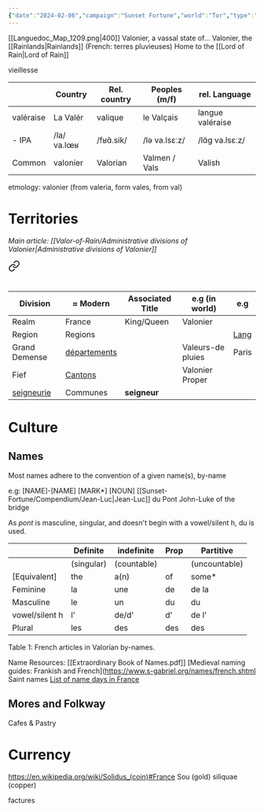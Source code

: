 ```yaml
---
{"date":"2024-02-06","campaign":"Sunset Fortune","world":"Tor","type":"location","tags":["location","sf","VoR","Valonier"],"icon":"FasLocationDot","dg-publish":true,"permalink":"/valor-of-rain/valonier/","dgPassFrontmatter":true,"created":"2024-02-06T17:51:08.996+10:30","updated":"2024-09-07T11:40:18.264+09:30"}
---
```


[[Languedoc_Map_1209.png|400]]
Valonier, a vassal state of...
Valonier, the [[Rainlands\|Rainlands]] (French: terres pluvieuses)
Home to the [[Lord of Rain\|Lord of Rain]]

vieillesse

|           | Country     | Rel. country | Peoples (m/f) | rel. Language    |
| --------- | ----------- | ------------ | ------------- | ---------------- |
| valéraise | La Valér    | valique      | le Valçais    | langue valéraise |
| - IPA     | /la/ va.lœʁ | /fʁɑ̃.sik/   | /lə va.lsɛːz/ | /lɑ̃ɡ va.lsɛːz/  |
| Common    | valonier    | Valorian     | Valmen / Vals | Valish           |
etmology: valonier (from valeria, form vales, from val)

# Territories 
*Main article: [[Valor-of-Rain/Administrative divisions of Valonier\|Administrative divisions of Valonier]]*

<div class="transclusion internal-embed is-loaded"><a class="markdown-embed-link" href="/valor-of-rain/administrative-divisions-of-valonier/#introduction" aria-label="Open link"><svg xmlns="http://www.w3.org/2000/svg" width="24" height="24" viewBox="0 0 24 24" fill="none" stroke="currentColor" stroke-width="2" stroke-linecap="round" stroke-linejoin="round" class="svg-icon lucide-link"><path d="M10 13a5 5 0 0 0 7.54.54l3-3a5 5 0 0 0-7.07-7.07l-1.72 1.71"></path><path d="M14 11a5 5 0 0 0-7.54-.54l-3 3a5 5 0 0 0 7.07 7.07l1.71-1.71"></path></svg></a><div class="markdown-embed">



# 
 
| Division                                                             | ≈ Modern                                                            | Associated Title | e.g (in world)    | e.g                                                      |
| -------------------------------------------------------------------- | ------------------------------------------------------------------- | ---------------- | ----------------- | -------------------------------------------------------- |
| Realm                                                                | France                                                              | King/Queen       | Valonier          |                                                          |
| Region                                                               | Regions                                                             |                  |                   | [Lang](https://en.wikipedia.org/wiki/County_of_Toulouse) |
| Grand Demense                                                        | [départements](https://en.wikipedia.org/wiki/Departments_of_France) |                  | Valeurs-de pluies | Paris                                                    |
| Fief                                                                 | [Cantons](https://en.wikipedia.org/wiki/Cantons_of_France)          |                  | Valonier Proper   |                                                          |
| [seigneurie](https://en.wikipedia.org/wiki/Manorialism#The_seigneur) | Communes                                                            | **seigneur**     |                   |                                                          |


</div></div>



# Culture
## Names
Most names adhere to the convention of a given name(s), by-name

e.g: \[NAME]-\[NAME] \[MARK*] \[NOUN]
	[[Sunset-Fortune/Compendium/Jean-Luc\|Jean-Luc]] du Pont
	John-Luke of the bridge

As *pont* is masculine, singular, and doesn't begin with a vowel/silent h, du is used.

|                | Definite   | indefinite  | Prop | Partitive     |
| -------------- | ---------- | ----------- | ---- | ------------- |
|                | (singular) | (countable) |      | (uncountable) |
| \[Equivalent]  | the        | a(n)        | of   | some*         |
| Feminine       | la         | une         | de   | de la         |
| Masculine      | le         | un          | du   | du            |
| vowel/silent h | l'         | de/d'       | d'   | de l'         |
| Plural         | les        | des         | des  | des           |
Table 1: French articles in Valorian by-names.

Name Resources:
[[Extraordinary Book of Names.pdf]]
[Medieval naming guides: Frankish and French](https://www.s-gabriel.org/names/french.shtml
Saint names [List of name days in France](https://en.wikipedia.org/wiki/List_of_name_days_in_France)

## Mores and Folkway
Cafes & Pastry
# Currency
https://en.wikipedia.org/wiki/Solidus_(coin)#France
Sou (gold)
siliquae (copper)

factures